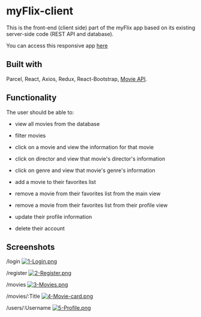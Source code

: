 
# myFlix-client

This is the front-end (client side) part of the myFlix app based on its existing server-side code (REST API and database).

You can access this responsive app [here](https://soft-fox-d2c2ae.netlify.app/)


## Built with

Parcel, React, Axios, Redux, React-Bootstrap, [Movie API](https://github.com/MaiaraLopes/Movies_API).


## Functionality

The user should be able to:

 - view all movies from the database

 - filter movies

- click on a movie and view the information for that movie

- click on director and view that movie's director's information

- click on genre and view that movie's genre's information

- add a movie to their favorites list

- remove a movie from their favorites list from the main view

- remove a movie from their favorites list from their profile view

- update their profile information

- delete their account

## Screenshots

/login
[![1-Login.png](https://i.postimg.cc/wj45Zc1Q/1-Login.png)](https://postimg.cc/0zmJJSdz)

/register
[![2-Register.png](https://i.postimg.cc/qRy8NPj1/2-Register.png)](https://postimg.cc/474KMSCc)

/movies
[![3-Movies.png](https://i.postimg.cc/Y2N6Mw49/3-Movies.png)](https://postimg.cc/6T32fgfJ)

/movies/:Title
[![4-Movie-card.png](https://i.postimg.cc/K8jBPk0k/4-Movie-card.png)](https://postimg.cc/w1K1Hv8g)

/users/:Username
[![5-Profile.png](https://i.postimg.cc/655vK4Jj/5-Profile.png)](https://postimg.cc/V5p6B6Nn)

